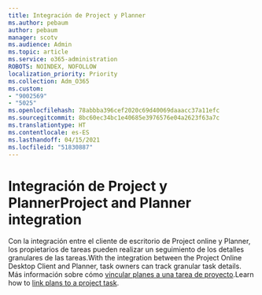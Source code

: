 ```yaml
---
title: Integración de Project y Planner
ms.author: pebaum
author: pebaum
manager: scotv
ms.audience: Admin
ms.topic: article
ms.service: o365-administration
ROBOTS: NOINDEX, NOFOLLOW
localization_priority: Priority
ms.collection: Adm_O365
ms.custom:
- "9002569"
- "5025"
ms.openlocfilehash: 78abbba396cef2020c69d40069daaacc37a11efc
ms.sourcegitcommit: 8bc60ec34bc1e40685e3976576e04a2623f63a7c
ms.translationtype: HT
ms.contentlocale: es-ES
ms.lasthandoff: 04/15/2021
ms.locfileid: "51830887"
---
```

# <a name="project-and-planner-integration"></a><span data-ttu-id="dc8b6-102">Integración de Project y Planner</span><span class="sxs-lookup"><span data-stu-id="dc8b6-102">Project and Planner integration</span></span>

<span data-ttu-id="dc8b6-103">Con la integración entre el cliente de escritorio de Project online y Planner, los propietarios de tareas pueden realizar un seguimiento de los detalles granulares de las tareas.</span><span class="sxs-lookup"><span data-stu-id="dc8b6-103">With the integration between the Project Online Desktop Client and Planner, task owners can track granular task details.</span></span> <span data-ttu-id="dc8b6-104">Más información sobre cómo [vincular planes a una tarea de proyecto](https://www.microsoft.com/microsoft-365/blog/2017/10/30/introducing-new-ways-to-work-in-microsoft-project/).</span><span class="sxs-lookup"><span data-stu-id="dc8b6-104">Learn how to [link plans to a project task](https://www.microsoft.com/microsoft-365/blog/2017/10/30/introducing-new-ways-to-work-in-microsoft-project/).</span></span>

